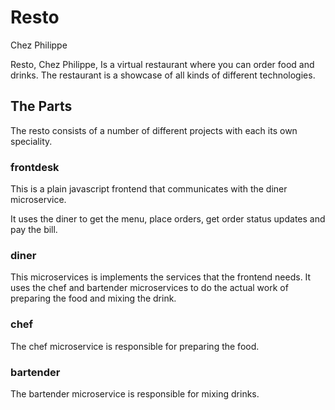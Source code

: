# Resto
Chez Philippe

Resto, Chez Philippe, Is a virtual restaurant where you can order food and drinks. The restaurant is a showcase of all kinds of different technologies.

## The Parts
The resto consists of a number of different projects with each its own speciality.

### frontdesk
This is a plain javascript frontend that communicates with the diner microservice.

It uses the diner to get the menu, place orders, get order status updates and pay the bill.

### diner
This microservices is implements the services that the frontend needs. It uses the chef and bartender microservices to do the actual work of preparing the food and mixing the drink.

### chef
The chef microservice is responsible for preparing the food. 

### bartender
The bartender microservice is responsible for mixing drinks.


